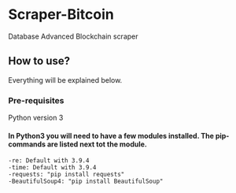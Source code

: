 # Scraper-Bitcoin
Database Advanced Blockchain scraper

## How to use?
Everything will be explained below.


### Pre-requisites
Python version 3

#### In Python3 you will need to have a few modules installed. The pip-commands are listed next tot the module.
	-re: Default with 3.9.4
 	-time: Default with 3.9.4
 	-requests: "pip install requests"
    -BeautifulSoup4: "pip install BeautifulSoup"
